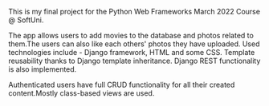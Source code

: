 This is my final project for the Python Web Frameworks March 2022 Course @ SoftUni.

The app allows users to add movies to the database and photos related to them.The users can also like each others' photos they have uploaded.
Used technologies include - Django framework, HTML and some CSS.
Template reusability thanks to Django template inheritance.
Django REST functionality is also implemented.

Authenticated users have full CRUD functionality for all their created content.Mostly class-based views are used.
